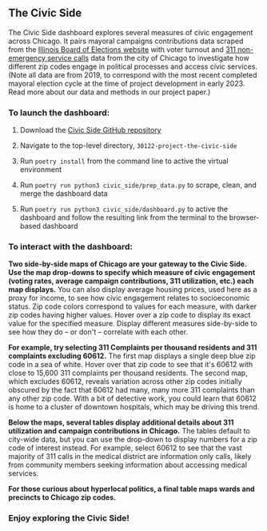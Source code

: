 
## The Civic Side

The Civic Side dashboard explores several measures of civic engagement across Chicago. It pairs mayoral campaigns contributions data scraped from the [Illinois Board of Elections website](https://www.elections.il.gov/CampaignDisclosure/ContributionSearchByCommittees.aspx) with voter turnout and [311 non-emergency service calls](https://www.chicago.gov/city/en/depts/311.html) data from the city of Chicago to investigate how different zip codes engage in political processes and access civic services. (Note all data are from 2019, to correspond with the most recent completed mayoral election cycle at the time of project development in early 2023. Read more about our data and methods in our project paper.) 

### To launch the dashboard:

1. Download the [Civic Side GitHub repository](https://github.com/uchicago-capp122-spring23/30122-project-the-civic-side)

2. Navigate to the top-level directory, `30122-project-the-civic-side`

3. Run `poetry install` from the command line to active the virtual environment

4. Run `poetry run python3 civic_side/prep_data.py` to scrape, clean, and merge the dashboard data

5. Run `poetry run python3 civic_side/dashboard.py` to active the dashboard and follow the resulting link from the terminal to the browser-based dashboard

### To interact with the dashboard:

**Two side-by-side maps of Chicago are your gateway to the Civic Side. Use the map drop-downs to specify which measure of civic engagement (voting rates, average campaign contributions, 311 utilization, etc.) each map displays.** You can also display average housing prices, used here as a proxy for income, to see how civic engagement relates to socioeconomic status. Zip code colors correspond to values for each measure, with darker zip codes having higher values. Hover over a zip code to display its exact value for the specified measure. Display different measures side-by-side to see how they do – or don't – correlate with each other.

**For example, try selecting 311 Complaints per thousand residents and 311 complaints excluding 60612.** The first map displays a single deep blue zip code in a sea of white. Hover over that zip code to see that it's 60612 with close to 15,600 311 complaints per thousand residents. The second map, which excludes 60612, reveals variation across other zip codes initially obscured by the fact that 60612 had many, many more 311 complaints than any other zip code. With a bit of detective work, you could learn that 60612 is home to a cluster of downtown hospitals, which may be driving this trend.

**Below the maps, several tables display additional details about 311 utilization and campaign contributions in Chicago.** The tables default to city-wide data, but you can use the drop-down to display numbers for a zip code of interest instead. For example, select 60612 to see that the vast majority of 311 calls in the medical district are information only calls, likely from community members seeking information about accessing medical services.

**For those curious about hyperlocal politics, a final table maps wards and precincts to Chicago zip codes.**

### Enjoy exploring the Civic Side!
